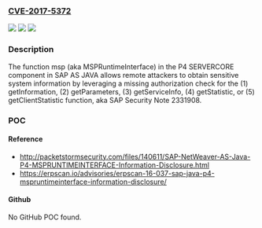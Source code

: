 ### [CVE-2017-5372](https://cve.mitre.org/cgi-bin/cvename.cgi?name=CVE-2017-5372)
![](https://img.shields.io/static/v1?label=Product&message=n%2Fa&color=blue)
![](https://img.shields.io/static/v1?label=Version&message=n%2Fa&color=blue)
![](https://img.shields.io/static/v1?label=Vulnerability&message=n%2Fa&color=brighgreen)

### Description

The function msp (aka MSPRuntimeInterface) in the P4 SERVERCORE component in SAP AS JAVA allows remote attackers to obtain sensitive system information by leveraging a missing authorization check for the (1) getInformation, (2) getParameters, (3) getServiceInfo, (4) getStatistic, or (5) getClientStatistic function, aka SAP Security Note 2331908.

### POC

#### Reference
- http://packetstormsecurity.com/files/140611/SAP-NetWeaver-AS-Java-P4-MSPRUNTIMEINTERFACE-Information-Disclosure.html
- https://erpscan.io/advisories/erpscan-16-037-sap-java-p4-mspruntimeinterface-information-disclosure/

#### Github
No GitHub POC found.

